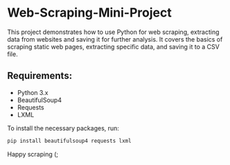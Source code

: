 # Web-Scraping-Mini-Project
This project demonstrates how to use Python for web scraping, extracting data from websites and saving it for further analysis. It covers the basics of scraping static web pages, extracting specific data, and saving it to a CSV file.

## Requirements:
- Python 3.x
- BeautifulSoup4
- Requests
- LXML

To install the necessary packages, run:

```bash
pip install beautifulsoup4 requests lxml
```

Happy scraping (;

